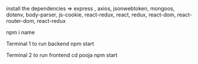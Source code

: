 install the dependencies => express , axios, jsonwebtoken, mongoos, dotenv,  body-parser, js-cookie, react-redux, react, redux, react-dom, react-router-dom, react-redux

npm i name

Terminal 1 
to run backend 
npm start

Terminal 2
to run frontend 
cd pooja
npm start

